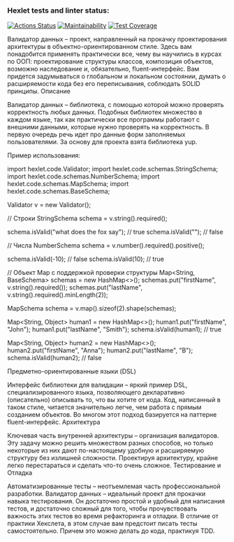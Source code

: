 ### Hexlet tests and linter status:
[![Actions Status](https://github.com/Wingle-ops/java-project-78/actions/workflows/hexlet-check.yml/badge.svg)](https://github.com/Wingle-ops/java-project-78/actions)
[![Maintainability](https://api.codeclimate.com/v1/badges/10c4717396feb0fd0841/maintainability)](https://codeclimate.com/github/Wingle-ops/java-project-78/maintainability)
[![Test Coverage](https://api.codeclimate.com/v1/badges/10c4717396feb0fd0841/test_coverage)](https://codeclimate.com/github/Wingle-ops/java-project-78/test_coverage)

Валидатор данных – проект, направленный на прокачку проектирования архитектуры в объектно-ориентированном стиле. Здесь вам понадобится применять практически все, чему вы научились в курсах по ООП: проектирование структуры классов, композиция объектов, возможно наследование и, обязательно, fluent-интерфейс. Вам придется задумываться о глобальном и локальном состоянии, думать о расширяемости кода без его переписывания, соблюдать SOLID принципы.
Описание

Валидатор данных – библиотека, с помощью которой можно проверять корректность любых данных. Подобных библиотек множество в каждом языке, так как практически все программы работают с внешними данными, которые нужно проверять на корректность. В первую очередь речь идет про данные форм заполняемых пользователями. За основу для проекта взята библиотека yup.

Пример использования:

import hexlet.code.Validator;
import hexlet.code.schemas.StringSchema;
import hexlet.code.schemas.NumberSchema;
import hexlet.code.schemas.MapSchema;
import hexlet.code.schemas.BaseSchema;

Validator v = new Validator();

// Строки
StringSchema schema = v.string().required();

schema.isValid("what does the fox say"); // true
schema.isValid(""); // false

// Числа
NumberSchema schema = v.number().required().positive();

schema.isValid(-10); // false
schema.isValid(10); // true

// Объект Map с поддержкой проверки структуры
Map<String, BaseSchema<String>> schemas = new HashMap<>();
schemas.put("firstName", v.string().required());
schemas.put("lastName", v.string().required().minLength(2));

MapSchema schema = v.map().sizeof(2).shape(schemas);

Map<String, Object> human1 = new HashMap<>();
human1.put("firstName", "John");
human1.put("lastName", "Smith");
schema.isValid(human1); // true

Map<String, Object> human2 = new HashMap<>();
human2.put("firstName", "Anna");
human2.put("lastName", "B");
schema.isValid(human2); // false

Предметно-ориентированные языки (DSL)

Интерфейс библиотеки для валидации – яркий пример DSL, специализированного языка, позволяющего декларативно (описательно) описывать то, что вы хотите от кода. Код, написанный в таком стиле, читается значительно легче, чем работа с прямым созданием объектов. Во многом этот подход базируется на паттерне fluent-интерфейс.
Архитектура

Ключевая часть внутренней архитектуры – организация валидаторов. Эту задачу можно решить множеством разных способов, но только некоторые из них дают по-настоящему удобную и расширяемую структуру без излишней сложности. Проектируя архитектуру, крайне легко перестараться и сделать что-то очень сложное.
Тестирование и Отладка

Автоматизированные тесты – неотъемлемая часть профессиональной разработки. Валидатор данных – идеальный проект для прокачки навыка тестирования. Он достаточно простой и удобный для написания тестов, и достаточно сложный для того, чтобы прочувствовать важность этих тестов во время рефакторинга и отладки. В отличие от практики Хекслета, в этом случае вам предстоит писать тесты самостоятельно. Причем это можно делать до кода, практикуя TDD.
